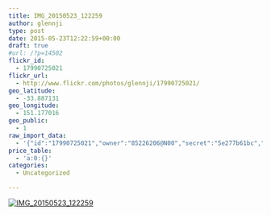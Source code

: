 ```yaml
---
title: IMG_20150523_122259
author: glennji
type: post
date: 2015-05-23T12:22:59+00:00
draft: true
#url: /?p=14502
flickr_id:
  - 17990725021
flickr_url:
  - http://www.flickr.com/photos/glennji/17990725021/
geo_latitude:
  - -33.887131
geo_longitude:
  - 151.177016
geo_public:
  - 1
raw_import_data:
  - '{"id":"17990725021","owner":"85226206@N00","secret":"5e277b61bc","server":"7736","farm":8,"title":"IMG_20150523_122259","ispublic":0,"isfriend":0,"isfamily":0,"description":{"_content":""},"dateupload":"1432353716","lastupdate":"1432353720","datetaken":"2015-05-23 12:22:59","datetakengranularity":"0","datetakenunknown":"0","ownername":"glennji","tags":"","machine_tags":"","originalsecret":"c2fb54690a","originalformat":"jpg","latitude":"-33.887131","longitude":"151.177016","accuracy":"16","context":0,"place_id":"iIbqSY5TUL2WCJaOcg","woeid":"22726599","geo_is_family":0,"geo_is_friend":0,"geo_is_contact":0,"geo_is_public":0,"media":"photo","media_status":"ready","url_o":"https://farm8.staticflickr.com/7736/17990725021_c2fb54690a_o.jpg","height_o":"4160","width_o":"3120"}'
price_table:
  - 'a:0:{}'
categories:
  - Uncategorized

---
```

<p class="flickr-image">
  <a href="http://www.flickr.com/photos/glennji/17990725021/" class="flickr-link"><img src="http://i2.wp.com/glennji.com/wp-content/uploads/2015/05/17990725021_c2fb54690a_o.jpg?fit=1024%2C1024" width="" height="" alt="IMG_20150523_122259" class="keyring-img" /></a>
</p>
